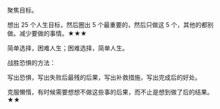 聚焦目标。

想出 25 个人生目标，然后圈出 5 个最重要的，然后只做这 5 个，其他的都别做。减少要做的事情。★★★

简单选择，困难人生；困难选择，简单人生。

战胜恐惧的方法：

写出恐惧，写出失败后最残的后果，写出补救措施，写出完成后的好处。

克服懒惰，有时候需要想想不做这些事的后果，而不止是想到做了后的结果。★★